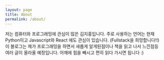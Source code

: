 ```yaml
---
layout: page
title: About
permalink: /about/
---
```


저는 컴퓨터와 프로그래밍에 관심이 많은 김지홍입니다.
주로 사용하는 언어는 현재 Python이고 Javascript와 React 에도 관심이 있습니다.
(Fullstack을 희망합니다!!)
이 블로그는 제가 프로그래밍을 하면서 새롭게 알게된점이나 책을 읽고 나서 느낀점등 여러 글이 올라올 예정입니다. 
어깨에 힘을 빼시고 편히 읽다 가시면 됩니다 :) 